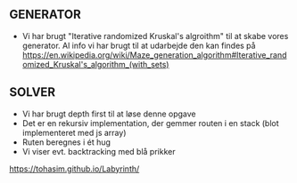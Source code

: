 ## GENERATOR

- Vi har brugt "Iterative randomized Kruskal's algroithm" til at skabe vores generator. Al info vi har brugt til at udarbejde den kan findes på https://en.wikipedia.org/wiki/Maze_generation_algorithm#Iterative_randomized_Kruskal's_algorithm_(with_sets)

## SOLVER

- Vi har brugt depth first til at løse denne opgave
- Det er en rekursiv implementation, der gemmer routen i en stack (blot implementeret med js array)
- Ruten beregnes i ét hug
- Vi viser evt. backtracking med blå prikker

https://tohasim.github.io/Labyrinth/
